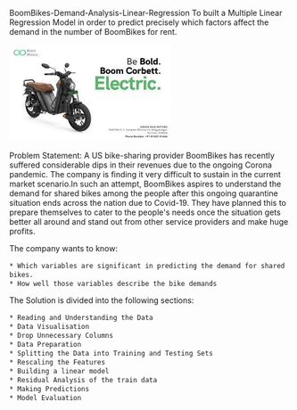 BoomBikes-Demand-Analysis-Linear-Regression
To built a Multiple Linear Regression Model in order to predict precisely which factors affect the demand in the number of BoomBikes for rent.

![Screenshot](download.jpg)


Problem Statement:
A US bike-sharing provider BoomBikes has recently suffered considerable dips in their revenues due to the ongoing Corona pandemic. The company is finding it very difficult to sustain in the current market scenario.In such an attempt, BoomBikes aspires to understand the demand for shared bikes among the people after this ongoing quarantine situation ends across the nation due to Covid-19. They have planned this to prepare themselves to cater to the people's needs once the situation gets better all around and stand out from other service providers and make huge profits.

The company wants to know:

    * Which variables are significant in predicting the demand for shared bikes.
    * How well those variables describe the bike demands

The Solution is divided into the following sections:

    * Reading and Understanding the Data
    * Data Visualisation
    * Drop Unnecessary Columns
    * Data Preparation
    * Splitting the Data into Training and Testing Sets
    * Rescaling the Features
    * Building a linear model
    * Residual Analysis of the train data
    * Making Predictions
    * Model Evaluation